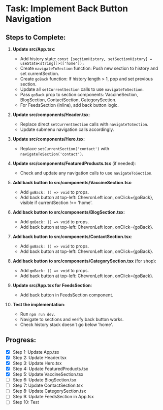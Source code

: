 # Task: Implement Back Button Navigation

## Steps to Complete:

1. **Update src/App.tsx**:
   - Add history state: `const [sectionHistory, setSectionHistory] = useState<string[]>(['home']);`
   - Create `navigateToSection` function: Push new section to history and set currentSection.
   - Create `goBack` function: If history length > 1, pop and set previous section.
   - Update all `setCurrentSection` calls to use `navigateToSection`.
   - Pass `goBack` prop to section components: VaccineSection, BlogSection, ContactSection, CategorySection.
   - For FeedsSection (inline), add back button logic.

2. **Update src/components/Header.tsx**:
   - Replace direct `setCurrentSection` calls with `navigateToSection`.
   - Update submenu navigation calls accordingly.

3. **Update src/components/Hero.tsx**:
   - Replace `setCurrentSection('contact')` with `navigateToSection('contact')`.

4. **Update src/components/FeaturedProducts.tsx** (if needed):
   - Check and update any navigation calls to use `navigateToSection`.

5. **Add back button to src/components/VaccineSection.tsx**:
   - Add `goBack: () => void` to props.
   - Add back button at top-left: ChevronLeft icon, onClick={goBack}, visible if currentSection !== 'home'.

6. **Add back button to src/components/BlogSection.tsx**:
   - Add `goBack: () => void` to props.
   - Add back button at top-left: ChevronLeft icon, onClick={goBack}.

7. **Add back button to src/components/ContactSection.tsx**:
   - Add `goBack: () => void` to props.
   - Add back button at top-left: ChevronLeft icon, onClick={goBack}.

8. **Add back button to src/components/CategorySection.tsx** (for shop):
   - Add `goBack: () => void` to props.
   - Add back button at top-left: ChevronLeft icon, onClick={goBack}.

9. **Update src/App.tsx for FeedsSection**:
   - Add back button in FeedsSection component.

10. **Test the implementation**:
    - Run `npm run dev`.
    - Navigate to sections and verify back button works.
    - Check history stack doesn't go below 'home'.

## Progress:
- [x] Step 1: Update App.tsx
- [x] Step 2: Update Header.tsx
- [x] Step 3: Update Hero.tsx
- [x] Step 4: Update FeaturedProducts.tsx
- [x] Step 5: Update VaccineSection.tsx
- [ ] Step 6: Update BlogSection.tsx
- [ ] Step 7: Update ContactSection.tsx
- [ ] Step 8: Update CategorySection.tsx
- [ ] Step 9: Update FeedsSection in App.tsx
- [ ] Step 10: Test
